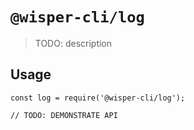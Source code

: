 # `@wisper-cli/log`

> TODO: description

## Usage

```
const log = require('@wisper-cli/log');

// TODO: DEMONSTRATE API
```
